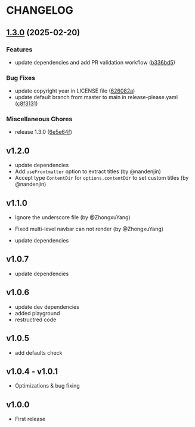 # CHANGELOG

## [1.3.0](https://github.com/JonathanSchndr/vitepress-plugin-auto-sidebar/compare/v1.2.0...v1.3.0) (2025-02-20)


### Features

* update dependencies and add PR validation workflow ([b336bd5](https://github.com/JonathanSchndr/vitepress-plugin-auto-sidebar/commit/b336bd59461cf904297f9b12f627792278d06651))


### Bug Fixes

* update copyright year in LICENSE file ([626082a](https://github.com/JonathanSchndr/vitepress-plugin-auto-sidebar/commit/626082a9ca990c89e61168d5bb52fedb1d8466ca))
* update default branch from master to main in release-please.yaml ([c8f3131](https://github.com/JonathanSchndr/vitepress-plugin-auto-sidebar/commit/c8f31316cb63672d7898745ba842df52c8cbce6f))


### Miscellaneous Chores

* release 1.3.0 ([6e5e64f](https://github.com/JonathanSchndr/vitepress-plugin-auto-sidebar/commit/6e5e64fe5520815bd3400c25bcb77ca290ba0a14))

## v1.2.0

* update dependencies
* Add `useFrontmatter` option to extract titles (by @nandenjin)
* Accept type `ContentDir` for `options.contentDir` to set custom titles (by @nandenjin)

## v1.1.0

* Ignore the underscore file (by @ZhongxuYang)
* Fixed multi-level navbar can not render (by @ZhongxuYang)

* update dependencies

## v1.0.7

* update dependencies

## v1.0.6

* update dev dependencies
* added playground
* restructred code

## v1.0.5

* add defaults check

## v1.0.4 - v1.0.1

* Optimizations & bug fixing

## v1.0.0

* First release
